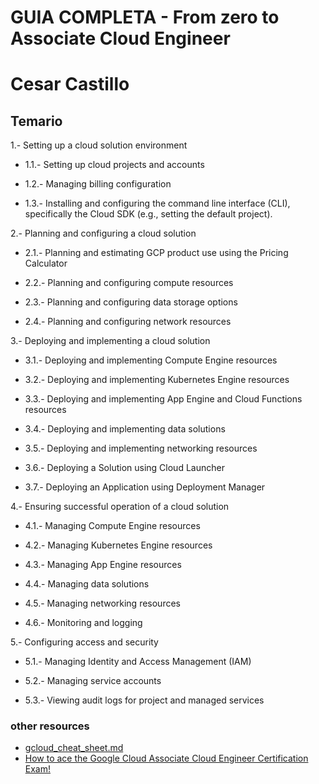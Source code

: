 # GUIA COMPLETA - From zero to Associate Cloud Engineer

# Cesar Castillo

## Temario

1.- Setting up a cloud solution environment

* 1.1.- Setting up cloud projects and accounts

* 1.2.- Managing billing configuration

* 1.3.- Installing and configuring the command line interface (CLI), specifically the Cloud SDK (e.g., setting the default project).

2.- Planning and configuring a cloud solution

* 2.1.- Planning and estimating GCP product use using the Pricing Calculator

* 2.2.- Planning and configuring compute resources

* 2.3.- Planning and configuring data storage options

* 2.4.- Planning and configuring network resources

3.- Deploying and implementing a cloud solution

* 3.1.- Deploying and implementing Compute Engine resources

* 3.2.- Deploying and implementing Kubernetes Engine resources

* 3.3.- Deploying and implementing App Engine and Cloud Functions resources

* 3.4.- Deploying and implementing data solutions

* 3.5.- Deploying and implementing networking resources

* 3.6.- Deploying a Solution using Cloud Launcher

* 3.7.- Deploying an Application using Deployment Manager

4.- Ensuring successful operation of a cloud solution

* 4.1.- Managing Compute Engine resources

* 4.2.- Managing Kubernetes Engine resources

* 4.3.- Managing App Engine resources

* 4.4.- Managing data solutions

* 4.5.- Managing networking resources

* 4.6.- Monitoring and logging

5.- Configuring access and security

* 5.1.- Managing Identity and Access Management (IAM)

* 5.2.- Managing service accounts

* 5.3.- Viewing audit logs for project and managed services


### other resources

- [gcloud_cheat_sheet.md](https://gist.github.com/pydevops/cffbd3c694d599c6ca18342d3625af97)
- [How to ace the Google Cloud Associate Cloud Engineer Certification Exam!](https://medium.com/weareservian/ace-the-google-cloud-associate-cloud-engineer-certification-exam-8f3fdea87fb5)

